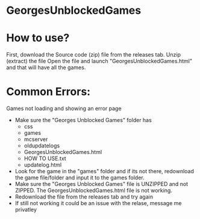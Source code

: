 # GeorgesUnblockedGames

# How to use?

First, download the Source code (zip) file from the releases tab.
Unzip (extract) the file
Open the file and launch "GeorgesUnblockedGames.html" and that will have all the games.

# Common Errors:
Games not loading and showing an error page
 - Make sure the "Georges Unblocked Games" folder has
   - css
   - games
   - mcserver
   - oldupdatelogs
   - GeorgesUnblockedGames.html
   - HOW TO USE.txt
   - updatelog.html
 - Look for the game in the "games" folder and if its not there, redownload the game file/folder and input it to the games folder.
 - Make sure the "Georges Unblocked Games" file is UNZIPPED and not ZIPPED.
The GeorgesUnblockedGames.html file is not working.
 - Redownload the file from the releases tab and try again
  - If still not working it could be an issue with the relase, message me privatley
